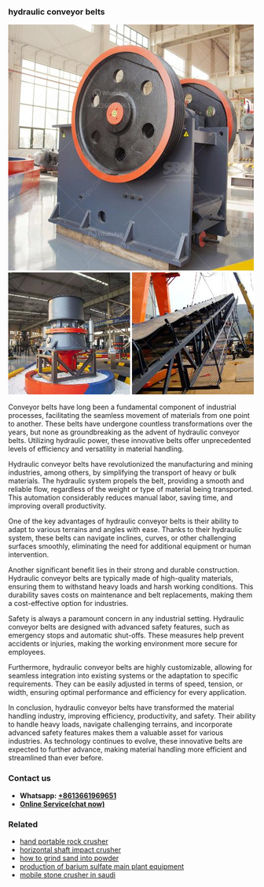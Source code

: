 <h3>hydraulic conveyor belts</h3><img src='1704856643.jpg' alt=''><p>Conveyor belts have long been a fundamental component of industrial processes, facilitating the seamless movement of materials from one point to another. These belts have undergone countless transformations over the years, but none as groundbreaking as the advent of hydraulic conveyor belts. Utilizing hydraulic power, these innovative belts offer unprecedented levels of efficiency and versatility in material handling.</p><p>Hydraulic conveyor belts have revolutionized the manufacturing and mining industries, among others, by simplifying the transport of heavy or bulk materials. The hydraulic system propels the belt, providing a smooth and reliable flow, regardless of the weight or type of material being transported. This automation considerably reduces manual labor, saving time, and improving overall productivity.</p><p>One of the key advantages of hydraulic conveyor belts is their ability to adapt to various terrains and angles with ease. Thanks to their hydraulic system, these belts can navigate inclines, curves, or other challenging surfaces smoothly, eliminating the need for additional equipment or human intervention.</p><p>Another significant benefit lies in their strong and durable construction. Hydraulic conveyor belts are typically made of high-quality materials, ensuring them to withstand heavy loads and harsh working conditions. This durability saves costs on maintenance and belt replacements, making them a cost-effective option for industries.</p><p>Safety is always a paramount concern in any industrial setting. Hydraulic conveyor belts are designed with advanced safety features, such as emergency stops and automatic shut-offs. These measures help prevent accidents or injuries, making the working environment more secure for employees.</p><p>Furthermore, hydraulic conveyor belts are highly customizable, allowing for seamless integration into existing systems or the adaptation to specific requirements. They can be easily adjusted in terms of speed, tension, or width, ensuring optimal performance and efficiency for every application.</p><p>In conclusion, hydraulic conveyor belts have transformed the material handling industry, improving efficiency, productivity, and safety. Their ability to handle heavy loads, navigate challenging terrains, and incorporate advanced safety features makes them a valuable asset for various industries. As technology continues to evolve, these innovative belts are expected to further advance, making material handling more efficient and streamlined than ever before.</p><h3>Contact us</h3><ul><li><strong>Whatsapp:&nbsp;<a href="https://wa.me/8613661969651">+8613661969651</a></strong></li><li><a href="https://swt.shibang-china.com/?git&amp;zhl&amp;hydraulic conveyor belts"><strong>Online Service(chat now)</strong></a></li></ul><h3>Related</h3><ul><li><a href='hand portable rock crusher.md'>hand portable rock crusher</a></li><li><a href='horizontal shaft impact crusher.md'>horizontal shaft impact crusher</a></li><li><a href='how to grind sand into powder.md'>how to grind sand into powder</a></li><li><a href='production of barium sulfate main plant equipment.md'>production of barium sulfate main plant equipment</a></li><li><a href='mobile stone crusher in saudi.md'>mobile stone crusher in saudi</a></li></ul>